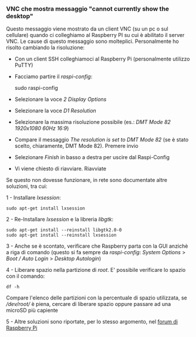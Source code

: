 ### VNC che mostra messaggio "cannot currently show the desktop"

Questo messaggio viene mostrato da un client VNC (su un pc o sul cellulare) quando ci colleghiamo al Raspberry PI su cui è abilitato il server VNC. Le cause di questo messaggio sono molteplici. Personalmente ho risolto cambiando la risoluzione:

- Con un client SSH colleghiamoci al Raspberry Pi (personalmente utilizzo PuTTY)
- Facciamo partire il _raspi-config_:

    sudo raspi-config
    
 - Selezionare la voce _2 Display Options_
 - Selezionare la voce _D1 Resolution_
 - Selezionare la massima risoluzione possibile (es.: _DMT Mode 82 1920x1080 60Hz 16:9_)
 - Compare il messaggio _The resolution is set to DMT Mode 82_ (se è stato scelto, chiaramente, DMT Mode 82). Premere invio
 - Selezionare _Finish_ in basso a destra per uscire dal Raspi-Config
 - Vi viene chiesto di riavviare. Riavviate
 
Se questo non dovesse funzionare, in rete sono documentate altre soluzioni, tra cui:
 
1 - Installare _lxsession_:
    
    sudo apt-get install lxsession
     
2 - Re-Installare _lxsession_ e la libreria _libgtk_:
   
    sudo apt-get install --reinstall libgtk2.0-0
    sudo apt-get install --reinstall lxsession
    
3 - Anche se è scontato, verificare che Raspberry parta con la GUI anzichè a riga di comando (questo si fa sempre da _raspi-config_: _System Options_ > _Boot / Auto Login_ > _Desktop Autologin_)

4 - Liberare spazio nella partizione di _root_. E' possibile verificare lo spazio con il comando:

    df -h

Compare l'elenco delle partizioni con la percentuale di spazio utilizzata, se _/dev/root/_ è piena, cercare di liberare spazio oppure passare ad una microSD più capiente

5 - Altre soluzioni sono riportate, per lo stesso argomento, nel [forum di Raspberry Pi](https://www.raspberrypi.org/forums/viewtopic.php?t=216737)
